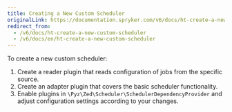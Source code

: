 ```yaml
---
title: Creating a New Custom Scheduler
originalLink: https://documentation.spryker.com/v6/docs/ht-create-a-new-custom-scheduler
redirect_from:
  - /v6/docs/ht-create-a-new-custom-scheduler
  - /v6/docs/en/ht-create-a-new-custom-scheduler
---
```


To create a new custom scheduler:

1. Create a reader plugin that reads configuration of jobs from the specific source.
2. Create an adapter plugin that covers the basic scheduler functionality.
3. Enable plugins in `\Pyz\Zed\Scheduler\SchedulerDependencyProvider` and adjust configuration settings according to your changes.


<!--*Last review date: Oct 29, 2019* by Oleksandr Myrnyi, Andrii Tserkovnyi-->


